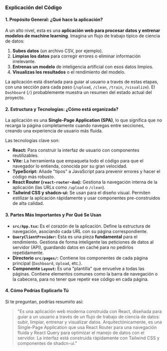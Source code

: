 ### Explicación del Código

#### 1. Propósito General: ¿Qué hace la aplicación?

A un alto nivel, esta es una **aplicación web para procesar datos y entrenar modelos de machine learning**. Imagina un flujo de trabajo típico de ciencia de datos:

1.  **Subes datos** (un archivo CSV, por ejemplo).
2.  **Limpias los datos** para corregir errores o eliminar información irrelevante.
3.  **Entrenas un modelo** de inteligencia artificial con esos datos limpios.
4.  **Visualizas los resultados** o el rendimiento del modelo.

La aplicación está diseñada para guiar al usuario a través de estas etapas, con una sección para cada paso (`/upload`, `/clean`, `/train`, `/visualize`). El `Dashboard` (`/`) probablemente muestra un resumen del estado actual del proyecto.

#### 2. Estructura y Tecnologías: ¿Cómo está organizada?

La aplicación es una **Single-Page Application (SPA)**, lo que significa que no recarga la página completamente cuando navegas entre secciones, creando una experiencia de usuario más fluida.

Las tecnologías clave son:

*   **React:** Para construir la interfaz de usuario con componentes reutilizables.
*   **Vite:** La herramienta que empaqueta todo el código para que el navegador lo entienda, conocida por su gran velocidad.
*   **TypeScript:** Añade "tipos" a JavaScript para prevenir errores y hacer el código más robusto.
*   **React Router (`react-router-dom`):** Gestiona la navegación interna de la aplicación (las URLs como `/upload` o `/clean`).
*   **Tailwind CSS y shadcn-ui:** Se usan para el diseño visual. Permiten estilizar la aplicación rápidamente y usar componentes pre-construidos de alta calidad.

#### 3. Partes Más Importantes y Por Qué Se Usan

*   **`src/App.tsx`:** Es el corazón de la aplicación. Define la estructura de navegación, asociando cada URL con su página correspondiente.
*   **`QueryClientProvider`:** Esta es una pieza **fundamental** para el rendimiento. Gestiona de forma inteligente las peticiones de datos al servidor (API), guardando datos en caché para no pedirlos repetidamente.
*   **Directorio `src/pages/`:** Contiene los componentes de cada página principal (`Dashboard`, `Upload`, etc.).
*   **Componente `Layout`:** Es una "plantilla" que envuelve a todas las páginas. Contiene elementos comunes como la barra de navegación o la cabecera, para no tener que repetir ese código en cada página.

#### 4. Cómo Podrías Explicarlo Tú

Si te preguntan, podrías resumirlo así:

> "Es una aplicación web moderna construida con React, diseñada para guiar a un usuario a través de un flujo de trabajo de ciencia de datos: subir, limpiar, entrenar y visualizar datos. Arquitectónicamente, es una Single-Page Application que usa React Router para una navegación fluida y React Query para optimizar el manejo de datos con el servidor. La interfaz está construida rápidamente con Tailwind CSS y componentes de shadcn-ui."